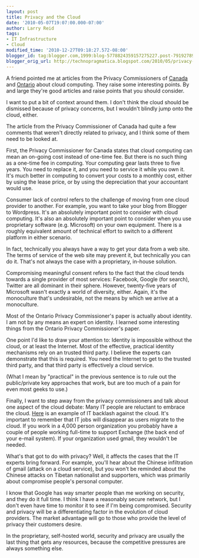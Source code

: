 ```yaml
---
layout: post
title: Privacy and the Cloud
date: '2010-05-07T19:07:00.000-07:00'
author: Larry Reid
tags:
- IT Infrastructure
- Cloud
modified_time: '2010-12-27T09:18:27.572-08:00'
blogger_id: tag:blogger.com,1999:blog-5778824359157275227.post-7919278940059205204
blogger_orig_url: http://technopragmatica.blogspot.com/2010/05/privacy-and-cloud.html
---
```


A friend pointed me at articles from the Privacy Commissioners of
[Canada][1] and [Ontario][2] about cloud computing. They raise some
interesting points. By and large they're good articles and raise points
that you should consider.  
  
I want to put a bit of context around them. I don't think the cloud
should be dismissed because of privacy concerns, but I wouldn't blindly
jump onto the cloud, either.  
  
The article from the Privacy Commissioner of Canada had quite a few
comments that weren't directly related to privacy, and I think some of
them need to be looked at.  
  
First, the Privacy Commissioner for Canada states that cloud computing
can mean an on-going cost instead of one-time fee. But there is no such
thing as a one-time fee in computing. Your computing gear lasts three to
five years. You need to replace it, and you need to service it while you
own it. It's much better in computing to convert your costs to a monthly
cost, either by using the lease price, or by using the depreciation that
your accountant would use.  
  
Consumer lack of control refers to the challenge of moving from one
cloud provider to another. For example, you want to take your blog from
Blogger to Wordpress. It's an absolutely important point to consider
with cloud computing. It's also an absolutely important point to
consider when you use proprietary software (e.g. Microsoft) on your own
equipment. There is a roughly equivalent amount of technical effort to
switch to a different platform in either scenario.  
  
In fact, technically you always have a way to get your data from a web
site. The terms of service of the web site may prevent it, but
technically you can do it. That's not always the case with a
proprietary, in-house solution.   
  
  
Compromising meaningful consent refers to the fact that the cloud tends
towards a single provider of most services: Facebook, Google (for
search), Twitter are all dominant in their sphere. However, twenty-five
years of Microsoft wasn't exactly a world of diversity, either. Again,
it's the monoculture that's undesirable, not the means by which we
arrive at a monoculture.  
  
Most of the Ontario Privacy Commissioner's paper is actually about
identity. I am not by any means an expert on identity. I learned some
interesting things from the Ontario Privacy Commissioner's paper.  
  
One point I'd like to draw your attention to: Identity is impossible
without the cloud, or at least the Internet. Most of the effective,
practical identity mechanisms rely on an trusted third party. I believe
the experts can demonstrate that this is required. You need the Internet
to get to the trusted third party, and that third party is effectively a
cloud service.  
  
(What I mean by "practical" in the previous sentence is to rule out the
public/private key approaches that work, but are too much of a pain for
even most geeks to use.)  
  
  
Finally, I want to step away from the privacy commissioners and talk
about one aspect of the cloud debate: Many IT people are reluctant to
embrace the cloud. [Here][3] is an example of IT backlash against the
cloud. It's important to remember that IT jobs will disappear as users
migrate to the cloud. If you work in a 4,000 person organization you
probably have a couple of people working full-time to support Exchange
(the back end of your e-mail system). If your organization used gmail,
they wouldn't be needed.   
  
What's that got to do with privacy? Well, it affects the cases that the
IT experts bring forward. For example, you'll hear about the Chinese
infiltration of gmail (attack on a cloud service), but you won't be
reminded about the Chinese attacks on Tibetan nationalist and
supporters, which was primarily about compromise people's personal
computer.  
  
I know that Google has way smarter people than me working on security,
and they do it full time. I think I have a reasonably secure network,
but I don't even have time to monitor it to see if I'm being
compromised. Security and privacy will be a differentiating factor in
the evolution of cloud providers. The market advantage will go to those
who provide the level of privacy their customers desire.  
  
In the proprietary, self-hosted world, security and privacy are usually
the last thing that gets any resources, because the competitive
pressures are always something else.



[1]: http://www.priv.gc.ca/information/pub/cc_201003_e.cfm
[2]: http://www.ipc.on.ca/images/Resources/privacyintheclouds.pdf
[3]: http://searchwindowsserver.techtarget.com/news/article/0,289142,sid68_gci1510373,00.html
